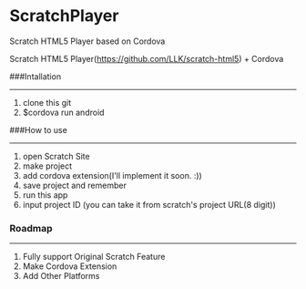 # ScratchPlayer
Scratch HTML5 Player based on Cordova


Scratch HTML5 Player(https://github.com/LLK/scratch-html5) + Cordova

###Intallation
___
1. clone this git
2. $cordova run android

###How to use
___
1. open Scratch Site
2. make project
3. add cordova extension(I'll implement it soon. :))
4. save project and remember 
5. run this app
6. input project ID (you can take it from scratch's project URL(8 digit))

### Roadmap
___
1. Fully support Original Scratch Feature
2. Make Cordova Extension
3. Add Other Platforms
